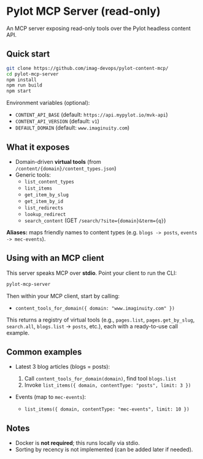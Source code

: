 # Pylot MCP Server (read-only)

An MCP server exposing read-only tools over the Pylot headless content API.

## Quick start

```bash
git clone https://github.com/imag-devops/pylot-content-mcp/
cd pylot-mcp-server
npm install
npm run build
npm start
```

Environment variables (optional):

- `CONTENT_API_BASE` (default: `https://api.mypylot.io/mvk-api`)
- `CONTENT_API_VERSION` (default: `v1`)
- `DEFAULT_DOMAIN` (default: `www.imaginuity.com`)

## What it exposes

- Domain-driven **virtual tools** (from `/content/{domain}/content_types.json`)
- Generic tools:
  - `list_content_types`
  - `list_items`
  - `get_item_by_slug`
  - `get_item_by_id`
  - `list_redirects`
  - `lookup_redirect`
  - `search_content` (GET `/search/?site={domain}&term={q}`)

**Aliases:** maps friendly names to content types (e.g. `blogs -> posts`, `events -> mec-events`).

## Using with an MCP client

This server speaks MCP over **stdio**. Point your client to run the CLI:

```bash
pylot-mcp-server
```

Then within your MCP client, start by calling:

- `content_tools_for_domain({ domain: "www.imaginuity.com" })`

This returns a registry of virtual tools (e.g., `pages.list`, `pages.get_by_slug`, `search.all`, `blogs.list` -> `posts`, etc.), each with a ready-to-use call example.

## Common examples

- Latest 3 blog articles (blogs = posts):
  1) Call `content_tools_for_domain(domain)`, find tool `blogs.list`
  2) Invoke `list_items({ domain, contentType: "posts", limit: 3 })`

- Events (map to `mec-events`):
  - `list_items({ domain, contentType: "mec-events", limit: 10 })`

## Notes

- Docker is **not required**; this runs locally via stdio.
- Sorting by recency is not implemented (can be added later if needed).
